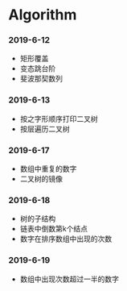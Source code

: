 # Algorithm  

### 2019-6-12  

- 矩形覆盖  
- 变态跳台阶  
- 斐波那契数列  

### 2019-6-13  

- 按之字形顺序打印二叉树
- 按层遍历二叉树

### 2019-6-17

- 数组中重复的数字
- 二叉树的镜像

### 2019-6-18

- 树的子结构
- 链表中倒数第k个结点
- 数字在排序数组中出现的次数

### 2019-6-19

- 数组中出现次数超过一半的数字
